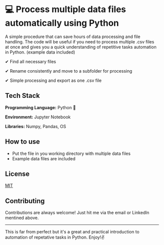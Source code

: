 # 💻 Process multiple data files automatically using Python
A simple procedure that can save hours of data processing and file handling. The code will be useful if you need to process multiple .csv files at once and gives you a quick understanding of repetitive tasks automation in Python. (example data included)

✔ Find all necessary files 

✔ Rename consistently and move to a subfolder for processing 

✔ Simple processing and export as one .csv file

## Tech Stack

**Programming Language:** Python 🐍

**Environment:** Jupyter Notebook

**Libraries:** Numpy, Pandas, OS

## How to use

 - Put the file in you working directory with multiple data files
 - Example data files are included
 
 
## License

[MIT](https://choosealicense.com/licenses/mit/)

## Contributing

Contributions are always welcome! Just hit me via the email or LinkedIn mentined above. 

----------------------------------------------------------------

This is far from perfect but it's a great and practical introduction to automation of repetative tasks in Python. Enjoy!✌ 
